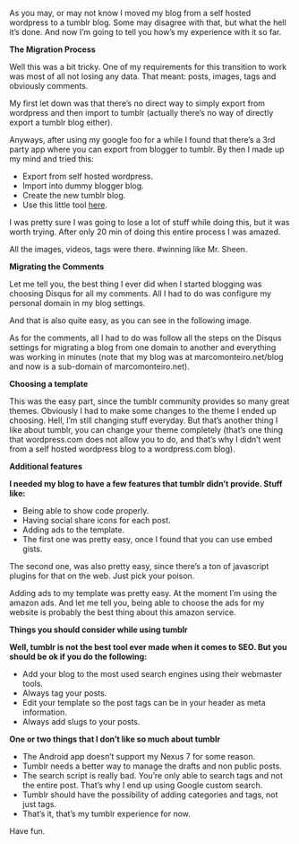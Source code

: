 As you may, or may not know I moved my blog from a self hosted wordpress to a tumblr blog. Some may disagree with that, but what the hell it’s done. And now I’m going to tell you how’s my experience with it so far.
<!--more-->
**The Migration Process**

Well this was a bit tricky. One of my requirements for this transition to work was most of all not losing any data. That meant: posts, images, tags and obviously comments.

My first let down was that there’s no direct way to simply export from wordpress and then import to tumblr (actually there’s no way of directly export a tumblr blog either).

Anyways, after using my google foo for a while I found that there’s a 3rd party app where you can export from blogger to tumblr. By then I made up my mind and tried this:

* Export from self hosted wordpress.
* Import into dummy blogger blog.
* Create the new tumblr blog.
* Use this little tool [here](http://terrymhung.com/jtran/tumblr/import-blogger-to-tumblr.php).

I was pretty sure I was going to lose a lot of stuff while doing this, but it was worth trying. After only 20 min of doing this entire process I was amazed.

All the images, videos, tags were there. #winning like Mr. Sheen.

**Migrating the Comments**

Let me tell you, the best thing I ever did when I started blogging was choosing Disqus for all my comments. All I had to do was configure my personal domain in my blog settings.

And that is also quite easy, as you can see in the following image.

As for the comments, all I had to do was follow all the steps on the Disqus settings for migrating a blog from one domain to another and everything was working in minutes (note that my blog was at marcomonteiro.net/blog and now is a sub-domain of marcomonteiro.net).

**Choosing a template**

This was the easy part, since the tumblr community provides so many great themes. Obviously I had to make some changes to the theme I ended up choosing. Hell, I’m still changing stuff everyday. But that’s another thing I like about tumblr, you can change your theme completely (that’s one thing that wordpress.com does not allow you to do, and that’s why I didn’t went from a self hosted wordpress blog to a wordpress.com blog).

**Additional features**

**I needed my blog to have a few features that tumblr didn’t provide. Stuff like:**

* Being able to show code properly.
* Having social share icons for each post.
* Adding ads to the template.
* The first one was pretty easy, once I found that you can use embed gists.

The second one, was also pretty easy, since there’s a ton of javascript plugins for that on the web. Just pick your poison.

Adding ads to my template was pretty easy. At the moment I’m using the amazon ads. And let me tell you, being able to choose the ads for my website is probably the best thing about this amazon service.

**Things you should consider while using tumblr**

**Well, tumblr is not the best tool ever made when it comes to SEO. But you should be ok if you do the following:**

* Add your blog to the most used search engines using their webmaster tools.
* Always tag your posts.
* Edit your template so the post tags can be in your header as meta information.
* Always add slugs to your posts.

**One or two things that I don’t like so much about tumblr**

* The Android app doesn’t support my Nexus 7 for some reason.
* Tumblr needs a better way to manage the drafts and non public posts.
* The search script is really bad. You’re only able to search tags and not the entire post. That’s why I end up using Google custom search.
* Tumblr should have the possibility of adding categories and tags, not just tags.
* That’s it, that’s my tumblr experience for now.

Have fun.